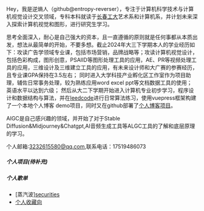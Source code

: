 Hey，我是逆熵人（github@entropy-reverser），专注于计算机科学技术与计算机视觉设计交叉领域，专科本科就读于[长春工大](https://www.ccut.edu.cn/)艺术系和计算机系，并计划未来深入探索计算机视觉和图形，进行研究生学习。

思考全面深入，耐心是自己强大的资本，且一直遵循的原则就是任何事都从本质出发，想法从最简单的开始，不要多想。截止2024年大三下学期本人的学业经历如下：攻读广告学领域专业课，包括市场营销，品牌战略等；攻读计算机视觉设计，包括色彩构成，图形创意，PSAIID等图形处理工具的应用，AE、PR等视频处理工具的应用，三维设计及三维建立工具的应用，有未来设计师和大广赛的参赛经历，且专业课GPA保持在3.5左右； 同时进入大学科技产业孵化区工作室作为项目助理，辅佐日常事务处理，较为熟练应用word excel ppt等文档数据工具的使用； 英语水平以达到六级；  然后从大二下学期开始进入计算机专业初步学习，程序设计和数据结构与算法，并在[leedcode](https://leetcode.cn/u/objective-hoppergzl/)进行日常算法练习，使用vuepress框架构建了一个本地个人博客 demo项目，同时又在github部署了[个人博客项目](https://github.com/entropy-reverser/entropy-reverser.github.io)。

AIGC是自己感兴趣的领域，并开始了对于Stable Diffusion&Midjourney&Chatgpt,AI音频生成工具等ALGC工具的了解和底层原理的学习。

个人邮箱:3232615580@qq.com,联系电话：17519486073 






##### 个人项目(待补充) 




##### 个人歌单

- [蒸汽波][securities](https://www.bilibili.com/video/BV1u94y1B7fz/?spm_id_from=333.337.search-card.all.click&vd_source=e8fd816b066c08ed2dd7217b8b3c72ec)
- [个人收藏向](https://www.bilibili.com/list/ml3127149943?spm_id_from=333.999.0.0&oid=40805564&bvid=BV1ct411p7ux)






